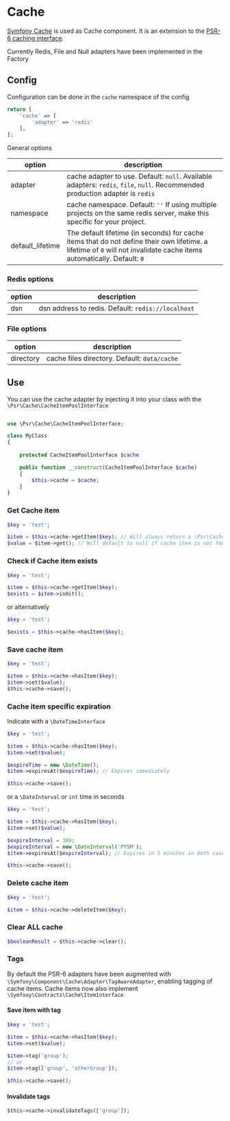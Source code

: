 # Cache

[Symfony Cache](https://symfony.com/doc/current/components/cache.html) is used as Cache component. It is an extension to the [PSR-6 caching interface](https://www.php-fig.org/psr/psr-6/).

Currently Redis, File and Null adapters have been implemented in the Factory

## Config

Configuration can be done in the `cache` namespace of the config
```php
return [
    'cache' => [
        'adapter' => 'redis'
    ],   
];
```
General options

| option | description |
| ------ | ----------- |
| adapter | cache adapter to use. Default: `null`. Available adapters: `redis`, `file`, `null`. Recommended production adapter is `redis` |
| namespace | cache namespace. Default: `''` If using multiple projects on the same redis server, make this specific for your project.       |
| default_lifetime | The default lifetime (in seconds) for cache items that do not define their own lifetime. a lifetime of `0` will not invalidate cache items automatically. Default: `0` |

### Redis options

| option | description |
| ------ | ----------- |
| dsn    | dsn address to redis. Default: `redis://localhost` |

### File options

| option | description |
| ------ | ----------- |
| directory | cache files directory. Default: `data/cache` |



## Use

You can use the cache adapter by injecting it into your class with the `\Psr\Cache\CacheItemPoolInterface`

```php 

use \Psr\Cache\CacheItemPoolInterface;

class MyClass
{
    
    protected CacheItemPoolInterface $cache

    public function __construct(CacheItemPoolInterface $cache)
    {
        $this->cache = $cache;
    }
}
```


### Get Cache item

```php 
$key = 'test';

$item = $this->cache->getItem($key); // Will always return a \Psr\Cache\CacheItemInterface object
$value = $item->get(); // Will default to null if cache item is not fount
```

### Check if Cache item exists

```php 
$key = 'test';

$item = $this->cache->getItem($key);
$exists = $item->isHit();
```
or alternatively
```php 
$key = 'test';

$exists = $this->cache->hasItem($key);
```

### Save cache item

```php 
$key = 'test';

$item = $this->cache->hasItem($key);
$item->set($value);
$this->cache->save();
```

### Cache item specific expiration

Indicate with a `\DateTimeInterface`
```php 
$key = 'test';

$item = $this->cache->hasItem($key);
$item->set($value);

$expireTime = new \DateTime();
$item->expiresAt($expireTime); // Expires immediately

$this->cache->save();
```

or a `\DateInterval` or `int` time in seconds

```php 
$key = 'test';

$item = $this->cache->hasItem($key);
$item->set($value);

$expireInterval = 300; 
$expireInterval = new \DateInterval('PT5M');
$item->expiresAt($expireInterval); // Expires in 5 minutes in both cases

$this->cache->save();
```

### Delete cache item
```php 
$key = 'test';

$item = $this->cache->deleteItem($key);
```

### Clear ALL cache
```php
$booleanResult = $this->cache->clear();
```


### Tags
By default the PSR-6 adapters have been augmented with `\Symfony\Component\Cache\Adapter\TagAwareAdapter`, enabling tagging of cache items.
Cache items now also implement `\Symfony\Contracts\Cache\ItemInterface`

#### Save item with tag
```php 
$key = 'test';

$item = $this->cache->hasItem($key);
$item->set($value);

$item->tag('group');
// or 
$item->tag(['group', 'otherGroup']);

$this->cache->save();
```

#### Invalidate tags
```php 
$this->cache->invalidateTags(['group']);
```


